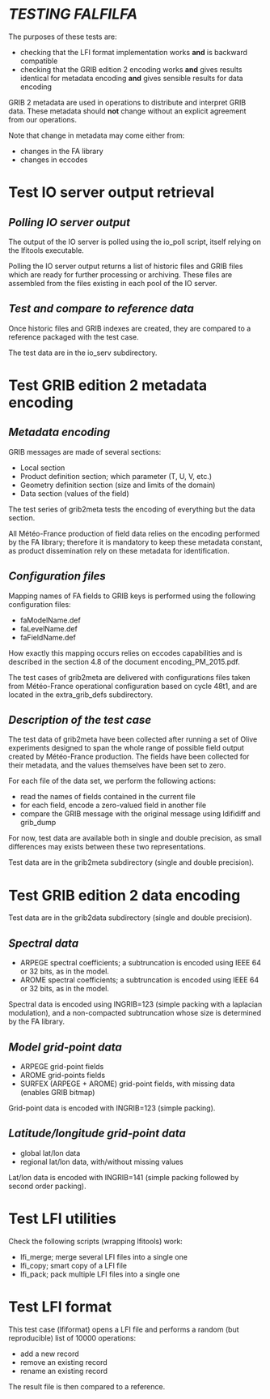 ***TESTING FALFILFA***
======================

The purposes of these tests are:

- checking that the LFI format implementation works **and** is backward compatible 
- checking that the GRIB edition 2 encoding works **and** gives results identical for metadata encoding **and** gives sensible results for data encoding

GRIB 2 metadata are used in operations to distribute and interpret GRIB data. These metadata should **not** change without an explicit agreement
from our operations. 

Note that change in metadata may come either from:
- changes in the FA library
- changes in eccodes


**Test IO server output retrieval**
===================================

***Polling IO server output***
------------------------------

The output of the IO server is polled using the io_poll script, itself
relying on the lfitools executable.

Polling the IO server output returns a list of historic files and 
GRIB files which are ready for further processing or archiving. These
files are assembled from the files existing in each pool of the IO server.


***Test and compare to reference data***
----------------------------------------

Once historic files and GRIB indexes are created, they are compared to 
a reference packaged with the test case.

The test data are in the io_serv subdirectory.

**Test GRIB edition 2 metadata encoding**
=========================================

***Metadata encoding***
-----------------------

GRIB messages are made of several sections:

- Local section
- Product definition section; which parameter (T, U, V, etc.)
- Geometry definition section (size and limits of the domain)
- Data section (values of the field)

The test series of grib2meta tests the encoding of everything but the data section. 

All Météo-France production of field data relies on the encoding performed by the 
FA library; therefore it is mandatory to keep these metadata constant, as product
dissemination rely on these metadata for identification.

***Configuration files***
-------------------------

Mapping names of FA fields to GRIB keys is performed using the following configuration files:

- faModelName.def
- faLevelName.def
- faFieldName.def

How exactly this mapping occurs relies on eccodes capabilities and is described 
in the section 4.8 of the document encoding_PM_2015.pdf.

The test cases of grib2meta are delivered with configurations files taken 
from Météo-France operational configuration based on cycle 48t1, and
are located in the extra_grib_defs subdirectory.

***Description of the test case***
----------------------------------

The test data of grib2meta have been collected after running a set of Olive experiments
designed to span the whole range of possible field output created by Météo-France
production. The fields have been collected for their metadata, and the values themselves
have been set to zero.

For each file of the data set, we perform the following actions:

- read the names of fields contained in the current file
- for each field, encode a zero-valued field in another file
- compare the GRIB message with the original message using ldifidiff and grib_dump

For now, test data are available both in single and double precision, as small
differences may exists between these two representations.

Test data are in the grib2meta subdirectory (single and double precision).

**Test GRIB edition 2 data encoding**
=====================================

Test data are in the grib2data subdirectory (single and double precision).

***Spectral data***
-------------------

- ARPEGE spectral coefficients; a subtruncation is encoded using IEEE 64 or 32 bits, as in the model.
- AROME spectral coefficients; a subtruncation is encoded using IEEE 64 or 32 bits, as in the model.

Spectral data is encoded using INGRIB=123 (simple packing with a laplacian modulation), and a 
non-compacted subtruncation whose size is determined by the FA library.

***Model grid-point data***
---------------------------

- ARPEGE grid-point fields
- AROME grid-points fields
- SURFEX (ARPEGE + AROME) grid-point fields, with missing data (enables GRIB bitmap)

Grid-point data is encoded with INGRIB=123 (simple packing).

***Latitude/longitude grid-point data***
----------------------------------------

- global lat/lon data
- regional lat/lon data, with/without missing values

Lat/lon data is encoded with INGRIB=141 (simple packing followed by second order packing).

**Test LFI utilities**
======================

Check the following scripts (wrapping lfitools) work:

- lfi_merge; merge several LFI files into a single one
- lfi_copy; smart copy of a LFI file
- lfi_pack; pack multiple LFI files into a single one


**Test LFI format**
===================

This test case (lfiformat) opens a LFI file and performs a random (but reproducible) list 
of 10000 operations:

- add a new record
- remove an existing record
- rename an existing record

The result file is then compared to a reference.

